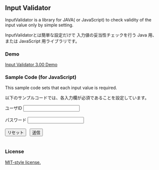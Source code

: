 ## Input Validator

InputValidator is a library for JAVA( or JavaScript) 
to check validity of the input value only by simple setting.

InputValidatorとは簡単な設定だけで
入力値の妥当性チェックを行う Java 用、または JavaScript 用ライブラリです。

### Demo

[Input Validator 3.00 Demo][1]

### Sample Code (for JavaScript)

This sample code sets that each input value is required.

以下のサンプルコードでは、各入力欄が必須であることを設定しています。

<!DOCTYPE HTML PUBLIC "-//W3C//DTD HTML 4.01 Transitional//EN" "http://www.w3.org/TR/html4/loose.dtd">
<html>
<head>
<meta http-equiv="Content-Type" content="text/html; charset=UTF-8" />
<script type="text/javascript" src="inputvalidator.js"></script>
<script type="text/javascript" src="inputvalidator-rule.js"></script>
<script type="text/javascript">
InputValidator.configure = {
	form1 : {
		user : {
			required : true,
			error : 'ユーザIDが入力されていません。'
		},
		pass : {
			required : true,
			error : 'パスワードが入力されていません。'
		}
	}
};
</script>
</head>
<body>
<form name="form1" method="post" action="">
ユーザID
<input type="text" name="user" size="20" maxlength="20" /><br />
<br />
パスワード
<input type="password" name="pass" size="20" maxlength="20" /><br />
<br />
<input type="reset" value="リセット" />&nbsp;&nbsp;
<input type="submit" value="送信" /><br />
<br />
</form>
</body>
</html>

### License

[MIT-style license.][2]

 [1]: http://inputvalidator.appspot.com/
 [2]: http://inputvalidator.appspot.com/license.txt

